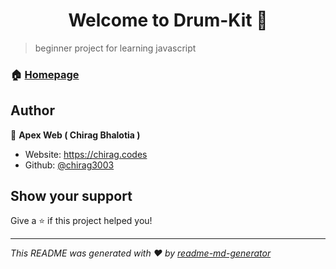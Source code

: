<h1 align="center">Welcome to Drum-Kit 👋</h1>
<p>
</p>

> beginner project for learning javascript

### 🏠 [Homepage](https://apexweb.me/Drum-Kit)

## Author

👤 **Apex Web ( Chirag Bhalotia )**

* Website: https://chirag.codes
* Github: [@chirag3003](https://github.com/chirag3003)

## Show your support

Give a ⭐️ if this project helped you!

***
_This README was generated with ❤️ by [readme-md-generator](https://github.com/kefranabg/readme-md-generator)_
